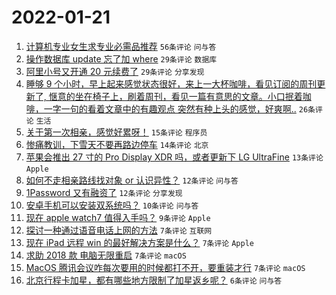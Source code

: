 # 2022-01-21

1. [计算机专业女生求专业必需品推荐](https://www.v2ex.com/t/829598) `56条评论` `问与答`
1. [操作数据库 update 忘了加 where](https://www.v2ex.com/t/829615) `29条评论` `数据库`
1. [阿里小号又开通 20 元续费了](https://www.v2ex.com/t/829607) `29条评论` `分享发现`
1. [睡够 9 个小时，早上起来感觉状态很好，来上一大杯咖啡，看见订阅的周刊更新了, 惬意的坐在椅子上，刷着周刊，看见一篇有意思的文章。小口抿着咖啡，一字一句的看着文章中的有趣观点 突然有种上头的感觉，好爽啊..](https://www.v2ex.com/t/829619) `26条评论` `生活`
1. [关于第一次相亲，感觉好累呀！](https://www.v2ex.com/t/829633) `15条评论` `程序员`
1. [惨痛教训，下雪天不要再路边停车](https://www.v2ex.com/t/829593) `14条评论` `北京`
1. [苹果会推出 27 寸的 Pro Display XDR 吗，或者更新下 LG UltraFine](https://www.v2ex.com/t/829603) `13条评论` `Apple`
1. [如何不走相亲路线找对象 or 认识异性？](https://www.v2ex.com/t/829629) `12条评论` `问与答`
1. [1Password 又有融资了](https://www.v2ex.com/t/829613) `12条评论` `分享发现`
1. [安卓手机可以安装双系统吗？](https://www.v2ex.com/t/829612) `10条评论` `问与答`
1. [现在 apple watch7 值得入手吗？](https://www.v2ex.com/t/829608) `9条评论` `Apple`
1. [探讨一种通过语音电话上网的方法](https://www.v2ex.com/t/829625) `7条评论` `互联网`
1. [现在 iPad 远程 win 的最好解决方案是什么？](https://www.v2ex.com/t/829617) `7条评论` `Apple`
1. [求助 2018 款 电脑无限重启](https://www.v2ex.com/t/829596) `7条评论` `macOS`
1. [MacOS 腾讯会议咋每次要用的时候都打不开，要重装才行](https://www.v2ex.com/t/829594) `7条评论` `macOS`
1. [北京行程卡加星，都有哪些地方限制了加星返乡呢？](https://www.v2ex.com/t/829614) `6条评论` `问与答`
